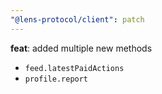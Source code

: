 ```yaml
---
"@lens-protocol/client": patch
---
```


**feat**: added multiple new methods

- `feed.latestPaidActions`
- `profile.report`
